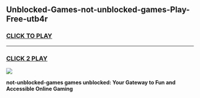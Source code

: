 
## Unblocked-Games-not-unblocked-games-Play-Free-utb4r
<h3>
<a href="https://premium76.site?title=not-unblocked-games&ref=23A">CLICK TO PLAY</a></h3>
<hr>

<h3>
<a href="https://premium76.site?title=not-unblocked-games&ref=23A">CLICK 2 PLAY</a>
  
</h3>

<a href="https://premium76.site?title=not-unblocked-games&ref=23A"><img src="https://clearcache.store/games.png"></a>


**not-unblocked-games games unblocked: Your Gateway to Fun and Accessible Online Gaming**
